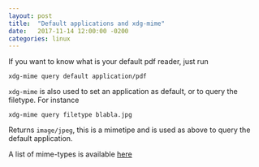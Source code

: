 ```yaml
---
layout: post
title:  "Default applications and xdg-mime"
date:   2017-11-14 12:00:00 -0200
categories: linux
---
```


If you want to know what is your default pdf reader,
just run

    xdg-mime query default application/pdf

`xdg-mime` is also used to set an application as default,
or to query the filetype. For instance

    xdg-mime query filetype blabla.jpg

Returns `image/jpeg`, this is a mimetipe and is
used as above to query the default application.

A list of mime-types is available [here][mime]

[mime]: https://www.freeformatter.com/mime-types-list.html
